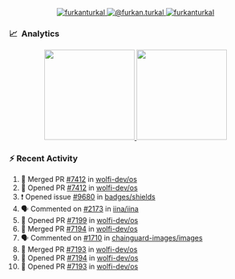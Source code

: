<p align="center">
  <a href="https://linkedin.com/in/furkanturkal" target="blank">
    <img src="https://img.shields.io/badge/linkedin-%230077B5.svg?&style=for-the-badge&logo=linkedin&logoColor=white" alt="furkanturkal" />
  </a>
  <a href="https://medium.com/@furkan.turkal" target="blank">
    <img src="https://img.shields.io/badge/medium-%2312100E.svg?&style=for-the-badge&logo=medium&logoColor=white" alt="@furkan.turkal" />
  </a>
  <a href="https://twitter.com/furkanturkaI" target="blank">
    <img src="https://img.shields.io/badge/Twitter-1DA1F2?style=for-the-badge&logo=twitter&logoColor=white" alt="furkanturkaI" />
  </a>
</p>

### 📈 &nbsp;Analytics

<p align="center">
  <a href="https://coderstats.net/github/#Dentrax">
    <img height="180em" src="https://github-readme-stats-eight-theta.vercel.app/api?username=Dentrax&show_icons=true&theme=algolia&include_all_commits=true&count_private=true&line_height=26"/>
    <img height="180em" src="https://github-readme-stats-eight-theta.vercel.app/api/top-langs/?username=Dentrax&layout=compact&langs_count=8&theme=algolia&line_height=26"/>
  </a>
</p>

### :zap: Recent Activity

<!--START_SECTION:activity-->
1. 🎉 Merged PR [#7412](https://github.com/wolfi-dev/os/pull/7412) in [wolfi-dev/os](https://github.com/wolfi-dev/os)
2. 💪 Opened PR [#7412](https://github.com/wolfi-dev/os/pull/7412) in [wolfi-dev/os](https://github.com/wolfi-dev/os)
3. ❗ Opened issue [#9680](https://github.com/badges/shields/issues/9680) in [badges/shields](https://github.com/badges/shields)
4. 🗣 Commented on [#2173](https://github.com/iina/iina/issues/2173#issuecomment-1774989845) in [iina/iina](https://github.com/iina/iina)
5. 💪 Opened PR [#7199](https://github.com/wolfi-dev/os/pull/7199) in [wolfi-dev/os](https://github.com/wolfi-dev/os)
6. 🎉 Merged PR [#7194](https://github.com/wolfi-dev/os/pull/7194) in [wolfi-dev/os](https://github.com/wolfi-dev/os)
7. 🗣 Commented on [#1710](https://github.com/chainguard-images/images/pull/1710#issuecomment-1773356888) in [chainguard-images/images](https://github.com/chainguard-images/images)
8. 🎉 Merged PR [#7193](https://github.com/wolfi-dev/os/pull/7193) in [wolfi-dev/os](https://github.com/wolfi-dev/os)
9. 💪 Opened PR [#7194](https://github.com/wolfi-dev/os/pull/7194) in [wolfi-dev/os](https://github.com/wolfi-dev/os)
10. 💪 Opened PR [#7193](https://github.com/wolfi-dev/os/pull/7193) in [wolfi-dev/os](https://github.com/wolfi-dev/os)
<!--END_SECTION:activity-->
